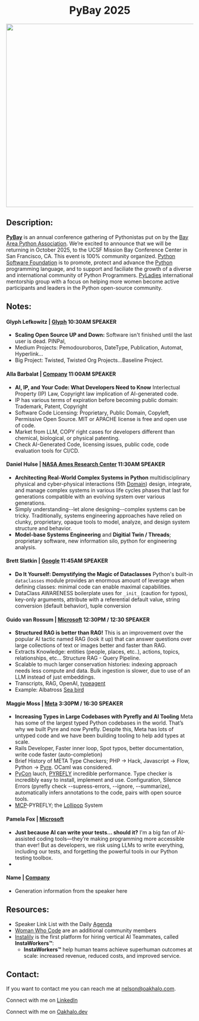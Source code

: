 <h1 align="center">PyBay 2025</h1>

<p align="center"><a href="https://pybay.org/"><img width="1572" height="492" alt="image" src="https://github.com/user-attachments/assets/a7e54647-fe20-4691-829c-1beaf1953f89" /></a></p>

## Description:
**[PyBay](https://pybay.org/)** is an annual conference gathering of Pythonistas put on by the [Bay Area Python Association](https://www.bapya.org/). We’re excited to announce that we will be returning in October 2025, to the UCSF Mission Bay Conference Center in San Francisco, CA. This event is 100% community organized. [Python Software Foundation](https://www.python.org/psf-landing/) is to promote, protect and advance the [Python](https://www.python.org/) programming language, and to support and faciliate the growth of a diverse and international community of Python Programmers. [PyLadies](https://pyladies.com/) international mentorship group with a focus on helping more women become active participants and leaders in the Python open-source community. 

## Notes:
#### Glyph Lefkowitz | [Glyph](https://www.linkedin.com/in/glyph/) 10:30AM SPEAKER
- **Scaling Open Source UP and Down:** Software isn't finished until the last user is dead. PINPal,
- Medium Projects: Pemodouroboros, DateType, Publication, Automat, Hyperlink...
- Big Project: Twisted, Twisted Org Projects...Baseline Project.

#### Alla Barbalat | [Company](https://www.linkedin.com/in/allabarbalat/) 11:00AM SPEAKER
- **AI, IP, and Your Code: What Developers Need to Know** Interlectual Property (IP) Law, Copyright law implication of AI-generated code. 
- IP has various terms of expiration before becoming public domain: Trademark, Patent, Copyright
- Software Code Licensing: Proprietary, Public Domain, Copyleft, Permissive Open Source. MIT or APACHE license is free and open use of code.
- Market from LLM, COPY right cases for developers different than chemical, biological, or physical patenting.
- Check AI-Generated Code, licensing issues, public code, code evaluation tools for CI/CD.

#### Daniel Hulse | [NASA Ames Research Center](https://www.linkedin.com/in/hulsedaniel/) 11:30AM SPEAKER
- **Architecting Real-World Complex Systems in Python** multidisciplinary physical and cyber-physical interactions (5th [Domain](https://www.cfr.org/book/fifth-domain)) design, integrate, and manage complex systems in various life cycles phases that last for generations compatible with an evolving system over various generations. 
- Simply understanding--let alone designing--complex systems can be tricky. Traditionally, systems engineering approaches have relied on clunky, proprietary, opaque tools to model, analyze, and design system structure and behavior.
- **Model-base Systems Engineering** and **Digitial Twin / Threads**; proprietary software, new information silo, python for engineering analysis. 

#### Brett Slatkin | [Google](https://www.linkedin.com/in/bslatkin/) 11:45AM SPEAKER
- **Do It Yourself: Demystifying the Magic of Dataclasses** Python's built-in `dataclasses` module provides an enormous amount of leverage when defining classes: minimal code can enable maximal capabilities.
- DataClass AWARENESS boilerplate uses for `_init_` (caution for typos), key-only arguments, attribute with a referential default value, string conversion (default behavior), tuple conversion

#### Guido van Rossum | [Microsoft](https://www.linkedin.com/in/guido-van-rossum-4a0756/) 12:30PM / 12:30 SPEAKER
- **Structured RAG is better than RAG!** This is an improvement over the popular AI tactic named RAG (look it up) that can answer questions over large collections of text or images better and faster than RAG.
- Extracts Knowledge: entities (people, places, etc..), actions, topics, relationships, etc... Structure RAG - Query Pipeline.
- Scalable to much larger conservation histories: indexing approach needs less compute and data. Bulk ingestion is slower, due to use of an LLM instead of just embeddings.
- Transcripts, RAG, OpenAI, [typeagent](https://www.piwheels.org/project/typeagent/)
- Example: Albatross [Sea bird](https://en.wikipedia.org/wiki/Albatross)

#### Maggie Moss | [Meta](https://www.linkedin.com/in/maggie-moss/) 3:30PM / 16:30 SPEAKER
- **Increasing Types in Large Codebases with Pyrefly and AI Tooling** Meta has some of the largest typed Python codebases in the world. That’s why we built Pyre and now Pyrefly. Despite this, Meta has lots of untyped code and we have been building tooling to help add types at scale.
- Rails Developer, Faster inner loop, Spot typos, better documentation, write code faster (auto-completion)
- Brief History of META Type Checkers; PHP -> Hack, Javascript -> Flow, Python -> [Pyre](https://pyre-check.org/). OCaml was considered.
- [PyCon](https://pycon.org/) lauch, [PYREFLY](https://pyrefly.org/) incredible performance. Type checker is incredibly easy to install, implement and use. Configuration, Silence Errors (pyrefly check --supress-errors, --ignore, --summarize), automatically infers annotations to the code, pairs with open source tools.
- [MCP](https://modelcontextprotocol.io/docs/getting-started/intro)-PYREFLY; the [Lollipop](https://pypi.org/project/lollipop/) System

#### Pamela Fox | [Microsoft](https://www.linkedin.com/in/pamela-s-fox/)
- **Just because AI can write your tests... should it?** I'm a big fan of AI-assisted coding tools—they’re making programming more accessible than ever! But as developers, we risk using LLMs to write everything, including our tests, and forgetting the powerful tools in our Python testing toolbox.
- 

#### Name | [Company](link)
- Generation information from the speaker here


## Resources:
- Speaker Link List with the Daily [Agenda](https://pybay.org/speaking/talk-list-2025/)
- [Woman Who Code](https://womenwhocode.com/) are an additional community members
- [Instalily](https://instalily.ai/) is the first platform for hiring vertical AI Teammates, called **InstaWorkers™**:
    - **InstaWorkers™** help human teams achieve superhuman outcomes at scale: increased revenue, reduced costs, and improved service.

## Contact:
<!--- You can add in your linkedin, medium, stack overflow, dev.to account, etc. here --->
If you want to contact me you can reach me at <nelson@oakhalo.com>.

Connect with me on <a href="https://www.linkedin.com/in/ayla-nelson/">LinkedIn</a>

Connect with me on <a href="https://github.com/oakHalo">Oakhalo.dev</a>

<!-- 
### TODO stx: 
Future Structure (stx):
backend
frontend
images
screenShots [contains video link]
troubleShooting [contains issues resolved]
-->
